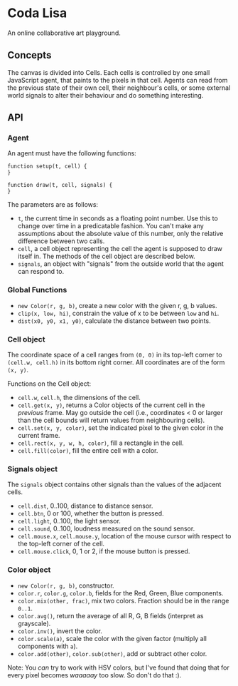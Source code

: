 # Coda Lisa

An online collaborative art playground.

## Concepts

The canvas is divided into Cells. Each cells is controlled by one small
JavaScript agent, that paints to the pixels in that cell. Agents can read from
the previous state of their own cell, their neighbour's cells, or some external
world signals to alter their behaviour and do something interesting.

## API

### Agent

An agent must have the following functions:

    function setup(t, cell) {
    }

    function draw(t, cell, signals) {
    }

The parameters are as follows:

- `t`, the current time in seconds as a floating point number. Use this to
  change over time in a predicatable fashion. You can't make any assumptions
  about the absolute value of this number, only the relative difference between
  two calls.
- `cell`, a cell object representing the cell the agent is supposed to draw
  itself in. The methods of the cell object are described below.
- `signals`, an object with "signals" from the outside world that the agent can
  respond to.

### Global Functions

- `new Color(r, g, b)`, create a new color with the given r, g, b values.
- `clip(x, low, hi)`, constrain the value of x to be between `low` and `hi`.
- `dist(x0, y0, x1, y0)`, calculate the distance between two points. 

### Cell object

The coordinate space of a cell ranges from `(0, 0)` in its top-left corner to
`(cell.w, cell.h)` in its bottom right corner. All coordinates are of the form
`(x, y)`.

Functions on the Cell object:

- `cell.w`, `cell.h`, the dimensions of the cell.
- `cell.get(x, y)`, returns a Color objects of the current cell in the
  *previous* frame. May go outside the cell (i.e., coordinates < 0 or larger
  than the cell bounds will return values from neighbouring cells).
- `cell.set(x, y, color)`, set the indicated pixel to the given color in the
  current frame.
- `cell.rect(x, y, w, h, color)`, fill a rectangle in the cell.
- `cell.fill(color)`, fill the entire cell with a color.

### Signals object

The `signals` object contains other signals than the values of the adjacent
cells.

- `cell.dist`, 0..100, distance to distance sensor.
- `cell.btn`, 0 or 100, whether the button is pressed.
- `cell.light`, 0..100, the light sensor.
- `cell.sound`, 0..100, loudness measured on the sound sensor.
- `cell.mouse.x`, `cell.mouse.y`, location of the mouse cursor with respect to
  the top-left corner of the cell.
- `cell.mouse.click`, 0, 1 or 2, if the mouse button is pressed.

### Color object

- `new Color(r, g, b)`, constructor.
- `color.r`, `color.g`, `color.b`, fields for the Red, Green, Blue components.
- `color.mix(other, frac)`, mix two colors. Fraction should be in the range
  `0..1`.
- `color.avg()`, return the average of all R, G, B fields (interpret as
  grayscale).
- `color.inv()`, invert the color.
- `color.scale(a)`, scale the color with the given factor (multiply all
  components with `a`).
- `color.add(other)`, `color.sub(other)`, add or subtract other color.

Note: You *can* try to work with HSV colors, but I've found that doing that for
every pixel becomes *waaaaay* too slow. So don't do that :).
